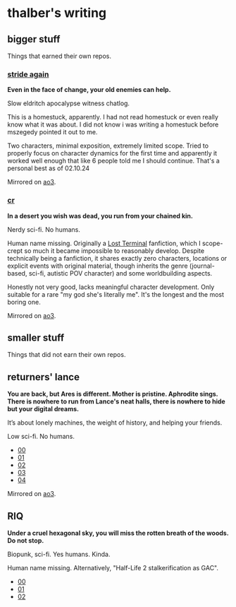 # thalber's writing

## bigger stuff

Things that earned their own repos.

### [stride again](https://thalber.github.io/stride_again/)

**Even in the face of change, your old enemies can help.**

Slow eldritch apocalypse witness chatlog.

This is a homestuck, apparently. I had not read homestuck or even really know what it was about. I did not know i was writing a homestuck before mszegedy pointed it out to me.

Two characters, minimal exposition, extremely limited scope. Tried to properly focus on character dynamics for the first time and apparently it worked well enough that like 6 people told me I should continue. That's a personal best as of 02.10.24

Mirrored on [ao3](https://archiveofourown.org/works/59797834).

### [cr](https://thalber.github.io/CR/)

**In a desert you wish was dead, you run from your chained kin.**

Nerdy sci-fi. No humans.

Human name missing. Originally a [Lost Terminal](https://lostterminal.com) fanfiction, which I scope-crept so much it became impossible to reasonably develop. Despite technically being a fanfiction, it shares exactly zero characters, locations or explicit events with original material, though inherits the genre (journal-based, sci-fi, autistic POV character) and some worldbuilding aspects.

Honestly not very good, lacks meaningful character development. Only suitable for a rare "my god she's literally me". It's the longest and the most boring one.

Mirrored on [ao3](https://archiveofourown.org/works/59797303).

## smaller stuff

Things that did not earn their own repos.

## returners' lance

**You are back, but Ares is different. Mother is pristine. Aphrodite sings. There is nowhere to run from Lance's neat halls, there is nowhere to hide but your digital dreams.**

It’s about lonely machines, the weight of history, and helping your friends.

Low sci-fi. No humans.

- [00](rl_00)
- [01](rl_01)
- [02](rl_02)
- [03](rl_03)
- [04](rl_04)

Mirrored on [ao3](https://archiveofourown.org/works/59798548).

## RIQ

**Under a cruel hexagonal sky, you will miss the rotten breath of the woods. Do not stop.**

Biopunk, sci-fi. Yes humans. Kinda.

Human name missing. Alternatively, "Half-Life 2 stalkerification as GAC".

- [00](riq_00)
- [01](riq_01)
- [02](riq_02)
